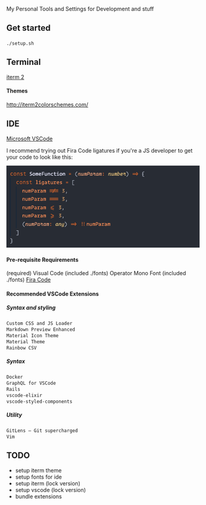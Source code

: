 My Personal Tools and Settings for Development and stuff

## Get started 
`./setup.sh`

## Terminal
[iterm 2](https://www.iterm2.com/downloads.html)

#### Themes
http://iterm2colorschemes.com/

## IDE
[Microsoft VSCode](https://code.visualstudio.com/)

I recommend trying out Fira Code ligatures if you're a JS developer to get your
code to look like this:

![js example](fonts/js_example.png)

#### Pre-requisite Requirements
(required) Visual Code
(included ./fonts) Operator Mono Font
(included ./fonts) [Fira Code](https://github.com/tonsky/FiraCode)

#### Recommended VSCode Extensions

##### Syntax and styling
```
Custom CSS and JS Loader
Markdown Preview Enhanced
Material Icon Theme
Material Theme
Rainbow CSV
```

##### Syntax
```
Docker
GraphQL for VSCode
Rails
vscode-elixir
vscode-styled-components
```

##### Utility
```
GitLens — Git supercharged
Vim
```

## TODO
- setup iterm theme
- setup fonts for ide
- setup iterm (lock version)
- setup vscode (lock version)
- bundle extensions

